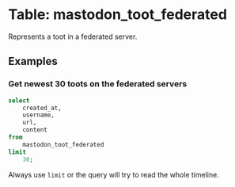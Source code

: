 # Table: mastodon_toot_federated

Represents a toot in a federated server.

## Examples

### Get newest 30 toots on the federated servers

```sql
select
    created_at,
    username,
    url,
    content
from
    mastodon_toot_federated
limit 
    30;
```

Always use `limit` or the query will try to read the whole timeline. 
